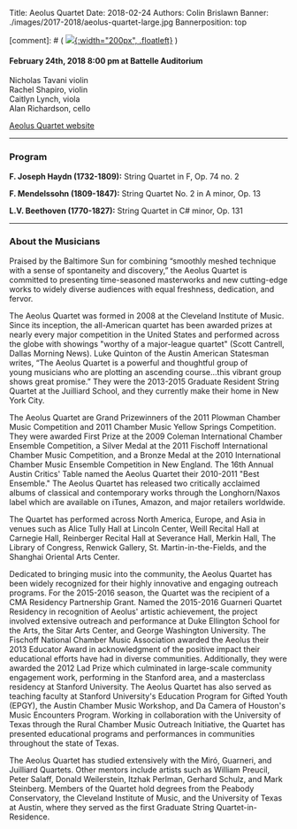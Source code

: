 Title: Aeolus Quartet
Date: 2018-02-24
Authors: Colin Brislawn
Banner: ./images/2017-2018/aeolus-quartet-large.jpg
Bannerposition: top

[comment]: # ( [![ ]({filename}/images/2017-2018/aeolus-quartet-400.jpg){:width="200px", .floatleft}]({filename}./AeolusQuartet.md) )


#### February 24th, 2018 8:00 pm at Battelle Auditorium

Nicholas Tavani violin <br>
Rachel Shapiro, violin <br>
Caitlyn Lynch, viola <br>
Alan Richardson, cello


[Aeolus Quartet website](http://aeolusquartet.com/)


---

### Program

**F. Joseph Haydn (1732-1809):** String Quartet in F, Op. 74 no. 2

**F. Mendelssohn (1809-1847):** String Quartet No. 2 in A minor, Op. 13

**L.V. Beethoven (1770-1827):** String Quartet in C# minor, Op. 131

---

### About the Musicians

Praised by the Baltimore Sun for combining “smoothly meshed technique with a sense of spontaneity and discovery,” the Aeolus Quartet is committed to presenting time-seasoned masterworks and new cutting-edge works to widely diverse audiences with equal freshness, dedication, and fervor.

The Aeolus Quartet was formed in 2008 at the Cleveland Institute of Music. Since its inception, the all-American quartet has been awarded prizes at nearly every major competition in the United States and performed across the globe with showings "worthy of a major-league quartet" (Scott Cantrell, Dallas Morning News). Luke Quinton of the Austin American Statesman writes, “The Aeolus Quartet is a powerful and thoughtful group of young musicians who are plotting an ascending course…this vibrant group shows great promise.” They were the 2013-2015 Graduate Resident String Quartet at the Juilliard School, and they currently make their home in New York City.

The Aeolus Quartet are Grand Prizewinners of the 2011 Plowman Chamber Music Competition and 2011 Chamber Music Yellow Springs Competition. They were awarded First Prize at the 2009 Coleman International Chamber Ensemble Competition, a Silver Medal at the 2011 Fischoff International Chamber Music Competition, and a Bronze Medal at the 2010 International Chamber Music Ensemble Competition in New England. The 16th Annual Austin Critics' Table named the Aeolus Quartet their 2010-2011 "Best Ensemble." The Aeolus Quartet has released two critically acclaimed albums of classical and contemporary works through the Longhorn/Naxos label which are available on iTunes, Amazon, and major retailers worldwide.

The Quartet has performed across North America, Europe, and Asia in venues such as Alice Tully Hall at Lincoln Center, Weill Recital Hall at Carnegie Hall, Reinberger Recital Hall at Severance Hall, Merkin Hall, The Library of Congress, Renwick Gallery, St. Martin-in-the-Fields, and the Shanghai Oriental Arts Center.

Dedicated to bringing music into the community, the Aeolus Quartet has been widely recognized for their highly innovative and engaging outreach programs. For the 2015-2016 season, the Quartet was the recipient of a CMA Residency Partnership Grant. Named the 2015-2016 Guarneri Quartet Residency in recognition of Aeolus' artistic achievement, the project involved extensive outreach and performance at Duke Ellington School for the Arts, the Sitar Arts Center, and George Washington University. The Fischoff National Chamber Music Association awarded the Aeolus their 2013 Educator Award in acknowledgment of the positive impact their educational efforts have had in diverse communities. Additionally, they were awarded the 2012 Lad Prize which culminated in large-scale community engagement work, performing in the Stanford area, and a masterclass residency at Stanford University. The Aeolus Quartet has also served as teaching faculty at Stanford University's Education Program for Gifted Youth (EPGY), the Austin Chamber Music Workshop, and Da Camera of Houston's Music Encounters Program. Working in collaboration with the University of Texas through the Rural Chamber Music Outreach Initiative, the Quartet has presented educational programs and performances in communities throughout the state of Texas.

The Aeolus Quartet has studied extensively with the Miró, Guarneri, and Juilliard Quartets. Other mentors include artists such as William Preucil, Peter Salaff, Donald Weilerstein, Itzhak Perlman, Gerhard Schulz, and Mark Steinberg. Members of the Quartet hold degrees from the Peabody Conservatory, the Cleveland Institute of Music, and the University of Texas at Austin, where they served as the first Graduate String Quartet-in-Residence.
